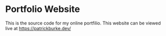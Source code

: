 # Portfolio Website

This is the source code for my online portfilio. This website can be viewed live at 
https://patrickburke.dev/